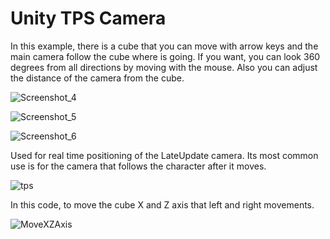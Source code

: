 # Unity TPS Camera

In this example, there is a cube that you can move with arrow keys and the main camera follow the cube where is going. If you want, you can look 360 degrees from all directions by moving with the mouse. Also you can adjust the distance of the camera from the cube.

![Screenshot_4](https://user-images.githubusercontent.com/59045890/91767895-89ca5c00-ebe5-11ea-9142-bf4ee5b9cca5.png)

![Screenshot_5](https://user-images.githubusercontent.com/59045890/91767902-8b941f80-ebe5-11ea-87e3-4f8f33b22a43.png)

![Screenshot_6](https://user-images.githubusercontent.com/59045890/91767903-8c2cb600-ebe5-11ea-80f8-ab7f1bf4f27a.png)

Used for real time positioning of the LateUpdate camera. Its most common use is for the camera that follows the character after it moves.

![tps](https://user-images.githubusercontent.com/59045890/91769209-9a7bd180-ebe7-11ea-833d-4502396deaa5.png)

In this code, to move the cube X and Z axis that left and right movements.

![MoveXZAxis](https://user-images.githubusercontent.com/59045890/91769428-09592a80-ebe8-11ea-8c56-b2b4302a664e.png)
